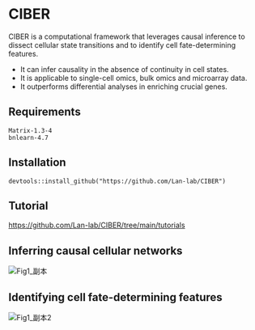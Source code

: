 # CIBER
CIBER is a computational framework that leverages causal inference to dissect cellular state transitions and to identify cell fate-determining features. 
- It can infer causality in the absence of continuity in cell states.
- It is applicable to single-cell omics, bulk omics and microarray data.
- It outperforms differential analyses in enriching crucial genes.

## Requirements
```
Matrix-1.3-4  
bnlearn-4.7
```

## Installation
`devtools::install_github("https://github.com/Lan-lab/CIBER")`

## Tutorial
https://github.com/Lan-lab/CIBER/tree/main/tutorials

## Inferring causal cellular networks
![Fig1_副本](https://github.com/Lan-lab/CIBER/assets/21097400/89965927-8987-40c0-9054-40c24366e1d9)

## Identifying cell fate-determining features
![Fig1_副本2](https://github.com/Lan-lab/CIBER/assets/21097400/0ce9be70-82c9-4e6d-8529-73400f83ae48)
